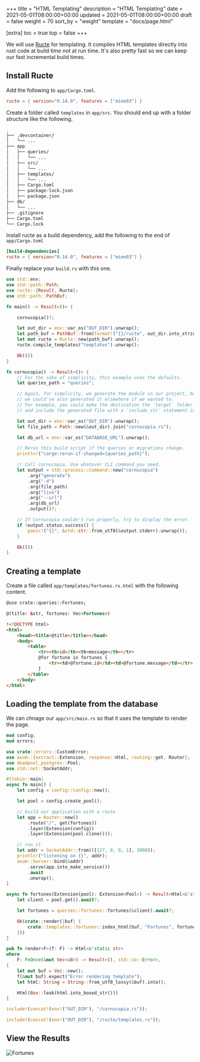 +++
title = "HTML Templating"
description = "HTML Templating"
date = 2021-05-01T08:00:00+00:00
updated = 2021-05-01T08:00:00+00:00
draft = false
weight = 70
sort_by = "weight"
template = "docs/page.html"

[extra]
toc = true
top = false
+++

We will use [Ructe](https://github.com/kaj/ructe) for templating. It compiles HTML templates directly into rust code at build time not at run time. It's also pretty fast so we can keep our fast incremental build times.

## Install Ructe

Add the following to `app/Cargo.toml`.

```toml
ructe = { version="0.14.0", features = ["mime03"] }
```

Create a folder called `templates` in `app/src`. You should end up with a folder structure like the following.


```sh
.
├── .devcontainer/
│   └── ...
├── app
│   ├── queries/
│   │   └── ...
│   ├── src/
│   │   └── ...
│   ├── templates/
│   │   └── ...
│   ├── Cargo.toml
│   ├── package-lock.json
│   ├── package.json
├── db/
│   └── ...
├── .gitignore
├── Cargo.toml
└── Cargo.lock
```

Install ructe as a build dependency, add the following to the end of `app/Cargo.toml`

```toml
[build-dependencies]
ructe = { version="0.14.0", features = ["mime03"] }
```

Finally replace your `build.rs` with this one.

```rust
use std::env;
use std::path::Path;
use ructe::{Result, Ructe};
use std::path::PathBuf;

fn main() -> Result<()> {

    cornucopia()?;

    let out_dir = env::var_os("OUT_DIR").unwrap();
    let path_buf = PathBuf::from(format!("{}/ructe", out_dir.into_string().unwrap()));
    let mut ructe = Ructe::new(path_buf).unwrap();
    ructe.compile_templates("templates").unwrap();

    Ok(())
}

fn cornucopia() -> Result<()> {
    // For the sake of simplicity, this example uses the defaults.
    let queries_path = "queries";

    // Again, for simplicity, we generate the module in our project, but
    // we could've also generated it elsewhere if we wanted to.
    // For example, you could make the destination the `target` folder
    // and include the generated file with a `include_str` statement in your project.

    let out_dir = env::var_os("OUT_DIR").unwrap();
    let file_path = Path::new(&out_dir).join("cornucopia.rs");

    let db_url = env::var_os("DATABASE_URL").unwrap();

    // Rerun this build script if the queries or migrations change.
    println!("cargo:rerun-if-changed={queries_path}");

    // Call cornucopia. Use whatever CLI command you need.
    let output = std::process::Command::new("cornucopia")
        .arg("generate")
        .arg("-d")
        .arg(file_path)
        .arg("live")
        .arg("--url")
        .arg(db_url)
        .output()?;

    // If Cornucopia couldn't run properly, try to display the error.
    if !output.status.success() {
        panic!("{}", &std::str::from_utf8(&output.stderr).unwrap());
    }

    Ok(())
}
```

## Creating a template

Create a file called `app/templates/fortunes.rs.html` with the following content.

```html
@use crate::queries::Fortunes;

@(title: &str, fortunes: Vec<Fortunes>)

!<!DOCTYPE html>
<html>
    <head><title>@title</title></head>
    <body>
        <table>
            <tr><th>id</th><th>message</th></tr>
            @for fortune in fortunes {
                <tr><td>@fortune.id</td><td>@fortune.message</td></tr>
            }
        </table>
    </body>
</html>
```

## Loading the template from the database

We can chnage our `app/src/main.rs` so that it uses the template to render the page.

```rust
mod config;
mod errors;

use crate::errors::CustomError;
use axum::{extract::Extension, response::Html, routing::get, Router};
use deadpool_postgres::Pool;
use std::net::SocketAddr;

#[tokio::main]
async fn main() {
    let config = config::Config::new();

    let pool = config.create_pool();

    // build our application with a route
    let app = Router::new()
        .route("/", get(fortunes))
        .layer(Extension(config))
        .layer(Extension(pool.clone()));

    // run it
    let addr = SocketAddr::from(([127, 0, 0, 1], 3000));
    println!("listening on {}", addr);
    axum::Server::bind(&addr)
        .serve(app.into_make_service())
        .await
        .unwrap();
}

async fn fortunes(Extension(pool): Extension<Pool>) -> Result<Html<&'static str>, CustomError> {
    let client = pool.get().await?;

    let fortunes = queries::fortunes::fortunes(&client).await?;

    Ok(crate::render(|buf| {
        crate::templates::fortunes::index_html(buf, "Fortunes", fortunes)
    }))
}

pub fn render<F>(f: F) -> Html<&'static str>
where
    F: FnOnce(&mut Vec<u8>) -> Result<(), std::io::Error>,
{
    let mut buf = Vec::new();
    f(&mut buf).expect("Error rendering template");
    let html: String = String::from_utf8_lossy(&buf).into();

    Html(Box::leak(html.into_boxed_str()))
}

include!(concat!(env!("OUT_DIR"), "/cornucopia.rs"));

include!(concat!(env!("OUT_DIR"), "/ructe/templates.rs"));
```

## View the Results


![Fortunes](/rendered-template.png)